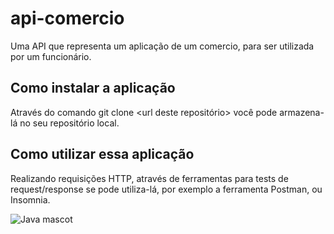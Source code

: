 # api-comercio
Uma API que representa um aplicação de um comercio, para ser utilizada por um funcionário.

## Como instalar a aplicação
Através do comando git clone <url deste repositório> você pode armazena-lá no seu repositório local.

## Como utilizar essa aplicação
Realizando requisições HTTP, através de ferramentas para tests de request/response se pode utiliza-lá, por exemplo a ferramenta Postman, ou Insomnia.

![Java mascot](https://img-c.udemycdn.com/course/750x422/3569929_d77b.jpg)
